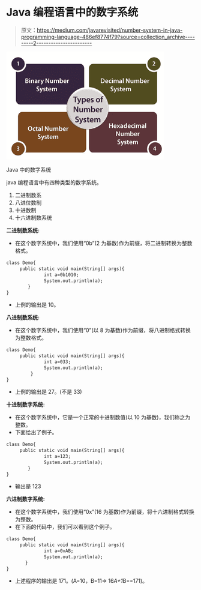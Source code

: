 # Java 编程语言中的数字系统

> 原文：<https://medium.com/javarevisited/number-system-in-java-programming-language-486ef8774f79?source=collection_archive---------2----------------------->

![](img/1da928812c00163802fe9d4ada73aa4c.png)

Java 中的数字系统

java 编程语言中有四种类型的数字系统。

1.  二进制数系
2.  八进位数制
3.  十进数制
4.  十六进制数系统

**二进制数系统:**

*   在这个数字系统中，我们使用“0b”(2 为基数)作为前缀，将二进制转换为整数格式。

```
class Demo{
     public static void main(String[] args){
              int a=0b1010;
              System.out.println(a);
        }
}
```

*   上例的输出是 10。

**八进制数系统:**

*   在这个数字系统中，我们使用“0”(以 8 为基数)作为前缀，将八进制格式转换为整数格式。

```
class Demo{
     public static void main(String[] args){
              int a=033;
              System.out.println(a);
         }
}
```

*   上例的输出是 27。(不是 33)

**十进制数字系统:**

*   在这个数字系统中，它是一个正常的十进制数值(以 10 为基数)，我们称之为整数。
*   下面给出了例子。

```
class Demo{
     public static void main(String[] args){
              int a=123;
              System.out.println(a);
        }
}
```

*   输出是 123

**六进制数字系统:**

*   在这个数字系统中，我们使用“0x”(16 为基数)作为前缀，将十六进制格式转换为整数。
*   在下面的代码中，我们可以看到这个例子。

```
class Demo{
     public static void main(String[] args){
              int a=0xAB;
              System.out.println(a);
       }
}
```

*   上述程序的输出是 171。(A=10，B=11=> 16*A+1*B==171)。